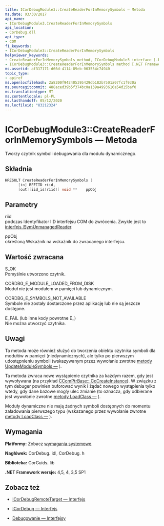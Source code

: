 ```yaml
---
title: ICorDebugModule3::CreateReaderForInMemorySymbols — Metoda
ms.date: 03/30/2017
api_name:
- ICorDebugModule3.CreateReaderForInMemorySymbols
api_location:
- CorDebug.dll
api_type:
- COM
f1_keywords:
- ICorDebugModule3::CreateReaderForInMemorySymbols
helpviewer_keywords:
- CreateReaderForInMemorySymbols method, ICorDebugModule3 interface [.NET Framework debugging]
- ICorDebugModule3::CreateReaderForInMemorySymbols method [.NET Framework debugging]
ms.assetid: af317171-d66d-4114-89eb-063554c74940
topic_type:
- apiref
ms.openlocfilehash: 2a8200f942405395429db182b7501a07fc1f930a
ms.sourcegitcommit: 488aced39b5f374bc0a139a4993616a54d15baf0
ms.translationtype: MT
ms.contentlocale: pl-PL
ms.lasthandoff: 05/12/2020
ms.locfileid: "83212324"
---
```

# <a name="icordebugmodule3createreaderforinmemorysymbols-method"></a>ICorDebugModule3::CreateReaderForInMemorySymbols — Metoda
Tworzy czytnik symboli debugowania dla modułu dynamicznego.  
  
## <a name="syntax"></a>Składnia  
  
```cpp  
HRESULT CreateReaderForInMemorySymbols (  
      [in] REFIID riid,  
      [out][iid_is(riid)] void **    ppObj  
```  
  
## <a name="parameters"></a>Parametry  
 riid  
 podczas Identyfikator IID interfejsu COM do zwrócenia. Zwykle jest to [interfejs ISymUnmanagedReader](../diagnostics/isymunmanagedreader-interface.md).  
  
 ppObj  
 określoną Wskaźnik na wskaźnik do zwracanego interfejsu.  
  
## <a name="return-value"></a>Wartość zwracana  
 S_OK  
 Pomyślnie utworzono czytnik.  
  
 CORDBG_E_MODULE_LOADED_FROM_DISK  
 Moduł nie jest modułem w pamięci lub dynamicznym.  
  
 CORDBG_E_SYMBOLS_NOT_AVAILABLE  
 Symbole nie zostały dostarczone przez aplikację lub nie są jeszcze dostępne.  
  
 E_FAIL (lub inne kody powrotne E_)  
 Nie można utworzyć czytnika.  
  
## <a name="remarks"></a>Uwagi  
 Ta metoda może również służyć do tworzenia obiektu czytnika symboli dla modułów w pamięci (niedynamicznych), ale tylko po pierwszym udostępnieniu symboli (wskazywanym przez wywołanie zwrotne [metody UpdateModuleSymbols —](icordebugmanagedcallback-updatemodulesymbols-method.md) ).  
  
 Ta metoda zwraca nowe wystąpienie czytnika za każdym razem, gdy jest wywoływana (na przykład [CComPtrBase:: CoCreateInstance](/cpp/atl/reference/ccomptrbase-class#cocreateinstance)). W związku z tym debuger powinien buforować wynik i żądać nowego wystąpienia tylko wtedy, gdy dane bazowe mogły ulec zmianie (to oznacza, gdy odbierane jest wywołanie zwrotne [metody LoadClass —](icordebugmanagedcallback-loadclass-method.md) ).  
  
 Moduły dynamiczne nie mają żadnych symboli dostępnych do momentu załadowania pierwszego typu (wskazanego przez wywołanie zwrotne [metody LoadClass —](icordebugmanagedcallback-loadclass-method.md) ).  
  
## <a name="requirements"></a>Wymagania  
 **Platformy:** Zobacz [wymagania systemowe](../../get-started/system-requirements.md).  
  
 **Nagłówek:** CorDebug. idl, CorDebug. h  
  
 **Biblioteka:** CorGuids. lib  
  
 **.NET Framework wersje:** 4,5, 4, 3,5 SP1  
  
## <a name="see-also"></a>Zobacz też

- [ICorDebugRemoteTarget — Interfejs](icordebugremotetarget-interface.md)
- [ICorDebug — Interfejs](icordebug-interface.md)

- [Debugowanie — Interfejsy](debugging-interfaces.md)
